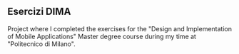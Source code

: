 ## Esercizi DIMA

Project where I completed the exercises for the "Design and Implementation of Mobile Applications" Master degree course during my time at "Politecnico di Milano".